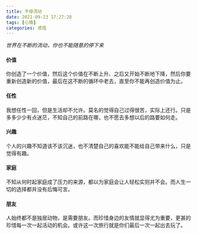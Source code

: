 ```yaml
---
title: 不停流动
date: 2021-09-23 17:27:28
tags: [心情]
categories: 感悟
---
```

*世界在不断的流动，你也不能随意的停下来*

#### 价值
你创造了一个价值，然后这个价值在不断上升、之后又开始不断地下降，然后你要重新创造新的价值，最后在这不断的循环中老去，直至你不能再创造价值为止。

#### 任性
我想任性一回，但是生活却不允许。莫名的觉得自己过得很苦，实际上还行。只是多多少少有点迷茫，不知自己的前路在哪，也不愿去多想以后的路要如何走。

#### 兴趣
个人的兴趣不知道该不该沉迷，也不清楚自己的喜欢能不能给自己带来什么，只是觉得有趣。

#### 家庭
不知从何时起家庭成了压力的来源，都以为家庭会让人轻松实则并不会。而人生一切的选择都并没有后悔可言。

#### 朋友
人始终都不是独居动物，是需要朋友。而珍惜身边的友情就显得尤为重要，更甚的珍惜每一次一起活动的机会。或许这一次旅行就是你们最后一次一起出去玩了。